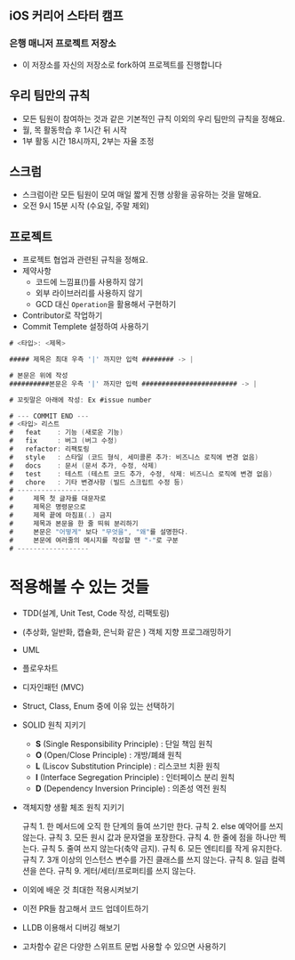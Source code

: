 ## iOS 커리어 스타터 캠프

### 은행 매니저 프로젝트 저장소

- 이 저장소를 자신의 저장소로 fork하여 프로젝트를 진행합니다

## 우리 팀만의 규칙

- 모든 팀원이 참여하는 것과 같은 기본적인 규칙 이외의 우리 팀만의 규칙을 정해요.
- 월, 목 활동학습 후 1시간 뒤 시작
- 1부 활동 시간 18시까지, 2부는 자율 조정

## 스크럼

- 스크럼이란 모든 팀원이 모여 매일 짧게 진행 상황을 공유하는 것을 말해요.
- 오전 9시 15분 시작 (수요일, 주말 제외)

## 프로젝트

- 프로젝트 협업과 관련된 규칙을 정해요.
- 제약사항
    - 코드에 느낌표(!)를 사용하지 않기
    - 외부 라이브러리를 사용하지 않기
    - GCD 대신 `Operation`을 활용해서 구현하기
- Contributor로 작업하기
- Commit Templete 설정하여 사용하기

```swift
# <타입>: <제목>

##### 제목은 최대 우측 '|' 까지만 입력 ######## -> |

# 본문은 위에 작성
##########본문은 우측 '|' 까지만 입력 ######################## -> |

# 꼬릿말은 아래에 작성: Ex #issue number

# --- COMMIT END ---
# <타입> 리스트
#   feat    : 기능 (새로운 기능)
#   fix     : 버그 (버그 수정)
#   refactor: 리팩토링
#   style   : 스타일 (코드 형식, 세미콜론 추가: 비즈니스 로직에 변경 없음)
#   docs    : 문서 (문서 추가, 수정, 삭제)
#   test    : 테스트 (테스트 코드 추가, 수정, 삭제: 비즈니스 로직에 변경 없음)
#   chore   : 기타 변경사항 (빌드 스크립트 수정 등)
# ------------------
#     제목 첫 글자를 대문자로
#     제목은 명령문으로
#     제목 끝에 마침표(.) 금지
#     제목과 본문을 한 줄 띄워 분리하기
#     본문은 "어떻게" 보다 "무엇을", "왜"를 설명한다.
#     본문에 여러줄의 메시지를 작성할 땐 "-"로 구분
# ------------------
```

# 적용해볼 수 있는 것들

- TDD(설계, Unit Test, Code 작성, 리팩토링)
- (추상화, 일반화, 캡슐화, 은닉화 같은 ) 객체 지향 프로그래밍하기
- UML
- 플로우차트
- 디자인패턴 (MVC)
- Struct, Class, Enum 중에 이유 있는 선택하기
- SOLID 원칙 지키기
    - **S** (Single Responsibility Principle) : 단일 책임 원칙
    - **O** (Open/Close Principle) : 개방/폐쇄 원칙
    - **L** (Liscov Substitution Principle) : 리스코브 치환 원칙
    - **I** (Interface Segregation Principle) : 인터페이스 분리 원칙
    - **D** (Dependency Inversion Principle) : 의존성 역전 원칙
- 객체지향 생활 체조 원칙 지키기

    규칙 1. 한 메서드에 오직 한 단계의 들여 쓰기만 한다.
    규칙 2. else 예약어를 쓰지 않는다.
    규칙 3. 모든 원시 값과 문자열을 포장한다.
    규칙 4. 한 줄에 점을 하나만 찍는다.
    규칙 5. 줄여 쓰지 않는다(축약 금지).
    규칙 6. 모든 엔티티를 작게 유지한다.
    규칙 7. 3개 이상의 인스턴스 변수를 가진 클래스를 쓰지 않는다.
    규칙 8. 일급 컬렉션을 쓴다.
    규칙 9. 게터/세터/프로퍼티를 쓰지 않는다.

- 이외에 배운 것 최대한 적용시켜보기
- 이전 PR들 참고해서 코드 업데이트하기
- LLDB 이용해서 디버깅 해보기
- 고차함수 같은 다양한 스위프트 문법 사용할 수 있으면 사용하기
